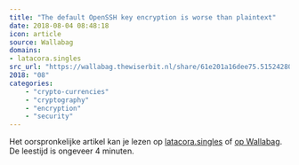 ```yaml
---
title: "The default OpenSSH key encryption is worse than plaintext"
date: 2018-08-04 08:48:18
icon: article
source: Wallabag
domains:
- latacora.singles
src_url: "https://wallabag.thewiserbit.nl/share/61e201a16dee75.51524280"
2018: "08"
categories:
    - "crypto-currencies"
    - "cryptography"
    - "encryption"
    - "security"
---
```

Het oorspronkelijke artikel kan je lezen op [latacora.singles](https://latacora.singles/2018/08/03/the-default-openssh.html) of [op Wallabag](https://wallabag.thewiserbit.nl/share/61e201a16dee75.51524280). De leestijd is ongeveer 4 minuten.